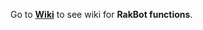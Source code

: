 Go to **[Wiki](https://github.com/k1zn/RakBot/wiki/RakBot-Wiki)** to see wiki for **RakBot functions**.
